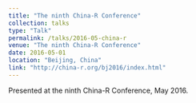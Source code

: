 ```yaml
---
title: "The ninth China-R Conference"
collection: talks
type: "Talk"
permalink: /talks/2016-05-china-r
venue: "The ninth China-R Conference"
date: 2016-05-01
location: "Beijing, China"
link: "http://china-r.org/bj2016/index.html"
---
```


Presented at the ninth China-R Conference, May 2016.
